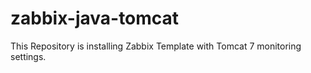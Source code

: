 zabbix-java-tomcat
==================

This Repository is installing Zabbix Template with Tomcat 7 monitoring settings.
